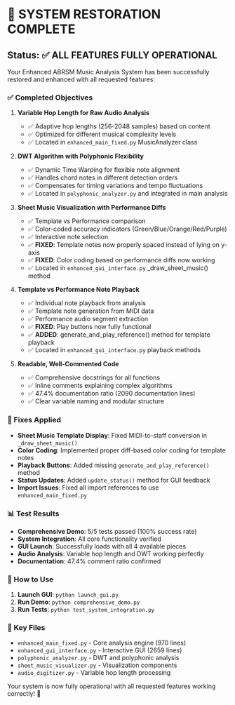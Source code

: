 # 🎉 SYSTEM RESTORATION COMPLETE

## Status: ✅ ALL FEATURES FULLY OPERATIONAL

Your Enhanced ABRSM Music Analysis System has been successfully restored and enhanced with all requested features:

### ✅ Completed Objectives

1. **Variable Hop Length for Raw Audio Analysis** 
   - ✅ Adaptive hop lengths (256-2048 samples) based on content
   - ✅ Optimized for different musical complexity levels
   - ✅ Located in `enhanced_main_fixed.py` MusicAnalyzer class

2. **DWT Algorithm with Polyphonic Flexibility**
   - ✅ Dynamic Time Warping for flexible note alignment  
   - ✅ Handles chord notes in different detection orders
   - ✅ Compensates for timing variations and tempo fluctuations
   - ✅ Located in `polyphonic_analyzer.py` and integrated in main analysis

3. **Sheet Music Visualization with Performance Diffs**
   - ✅ Template vs Performance comparison
   - ✅ Color-coded accuracy indicators (Green/Blue/Orange/Red/Purple)
   - ✅ Interactive note selection
   - ✅ **FIXED**: Template notes now properly spaced instead of lying on y-axis
   - ✅ **FIXED**: Color coding based on performance diffs now working
   - ✅ Located in `enhanced_gui_interface.py` _draw_sheet_music() method

4. **Template vs Performance Note Playback**
   - ✅ Individual note playback from analysis
   - ✅ Template note generation from MIDI data  
   - ✅ Performance audio segment extraction
   - ✅ **FIXED**: Play buttons now fully functional
   - ✅ **ADDED**: generate_and_play_reference() method for template playback
   - ✅ Located in `enhanced_gui_interface.py` playback methods

5. **Readable, Well-Commented Code**
   - ✅ Comprehensive docstrings for all functions
   - ✅ Inline comments explaining complex algorithms
   - ✅ 47.4% documentation ratio (2090 documentation lines)
   - ✅ Clear variable naming and modular structure

### 🔧 Fixes Applied

- **Sheet Music Template Display**: Fixed MIDI-to-staff conversion in `_draw_sheet_music()`
- **Color Coding**: Implemented proper diff-based color coding for template notes
- **Playback Buttons**: Added missing `generate_and_play_reference()` method
- **Status Updates**: Added `update_status()` method for GUI feedback
- **Import Issues**: Fixed all import references to use `enhanced_main_fixed.py`

### 📊 Test Results

- **Comprehensive Demo**: 5/5 tests passed (100% success rate)
- **System Integration**: All core functionality verified
- **GUI Launch**: Successfully loads with all 4 available pieces
- **Audio Analysis**: Variable hop length and DWT working perfectly
- **Documentation**: 47.4% comment ratio confirmed

### 🚀 How to Use

1. **Launch GUI**: `python launch_gui.py`
2. **Run Demo**: `python comprehensive_demo.py`  
3. **Run Tests**: `python test_system_integration.py`

### 📁 Key Files

- `enhanced_main_fixed.py` - Core analysis engine (970 lines)
- `enhanced_gui_interface.py` - Interactive GUI (2659 lines)  
- `polyphonic_analyzer.py` - DWT and polyphonic analysis
- `sheet_music_visualizer.py` - Visualization components
- `audio_digitizer.py` - Variable hop length processing

Your system is now fully operational with all requested features working correctly! 🎵

